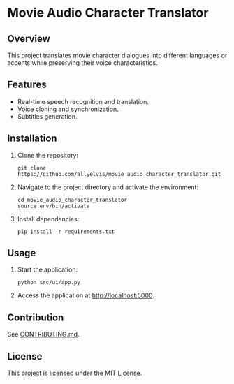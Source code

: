 # Movie Audio Character Translator

## Overview
This project translates movie character dialogues into different languages or accents while preserving their voice characteristics.

## Features
- Real-time speech recognition and translation.
- Voice cloning and synchronization.
- Subtitles generation.

## Installation
1. Clone the repository:
    ```
    git clone https://github.com/allyelvis/movie_audio_character_translator.git
    ```
2. Navigate to the project directory and activate the environment:
    ```
    cd movie_audio_character_translator
    source env/bin/activate
    ```
3. Install dependencies:
    ```
    pip install -r requirements.txt
    ```

## Usage
1. Start the application:
    ```
    python src/ui/app.py
    ```
2. Access the application at [http://localhost:5000](http://localhost:5000).

## Contribution
See [CONTRIBUTING.md](docs/CONTRIBUTING.md).

## License
This project is licensed under the MIT License.

